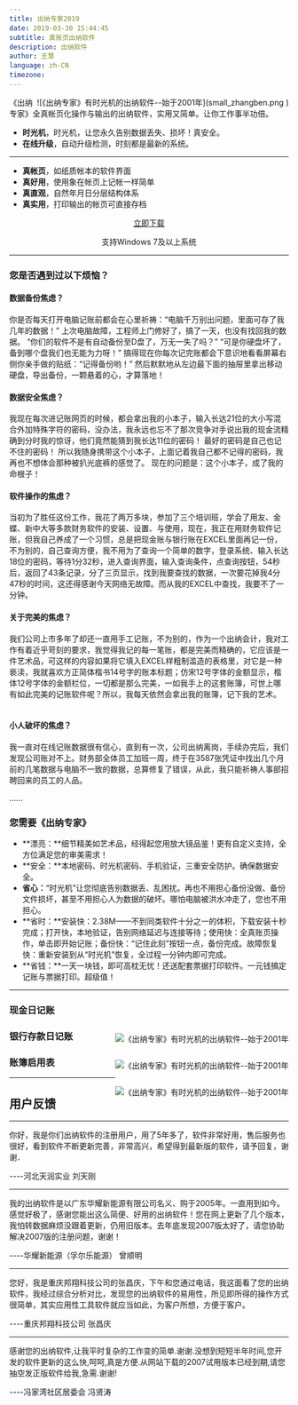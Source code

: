 ```yaml
---
title: 出纳专家2019
date: 2019-03-30 15:44:45
subtitle: 真账页出纳软件
description: 出纳软件
author: 王慧
language: zh-CN
timezone:
---
```


<div style ="float:right">
![《出纳专家》有时光机的出纳软件--始于2001年](small_zhangben.png )
</div>

《出纳专家》全真帐页化操作与输出的出纳软件，实用又简单。让你工作事半功倍。

* **时光机**，时光机，让您永久告别数据丢失、损坏！真安全。
* **在线升级**，自动升级检测，时刻都是最新的系统。
---
* **真帐页**，如纸质帐本的软件界面
* **真好用**，使用象在帐页上记帐一样简单
* **真直观**，自然年月日分层结构体系
* **真实用**，打印输出的帐页可直接存档

<div style ="clear:both" align="center">
        <a href="http://oss.myqzz.net/expert/cnzjhh_setup.exe" alt="" title="立即下载《出纳专家2019》" id="download">立即下载</a>
        <p>支持Windows 7及以上系统</p>
</div>

---
### 您是否遇到过以下烦恼？

#### 数据备份焦虑？
你是否每天打开电脑记账前都会在心里祈祷：“电脑千万别出问题，里面可存了我几年的数据！”
上次电脑故障，工程师上门修好了，搞了一天，也没有找回我的数据。
“你们的软件不是有自动备份至D盘了，万无一失了吗？”
“可是你硬盘坏了，备到哪个盘我们也无能为力呀！”
搞得现在你每次记完账都会下意识地看看屏幕右侧你亲手做的贴纸：“记得备份哟！”
然后默默地从左边最下面的抽屉里拿出移动硬盘，导出备份，一颗悬着的心，才算落地！
 
#### 数据安全焦虑？

我现在每次进记账网页的时候，都会拿出我的小本子，输入长达21位的大小写混合外加特殊字符的密码，没办法，我永远也忘不了那次竞争对手说出我的现金流精确到分时我的惊讶，他们竟然能猜到我长达11位的密码！
最好的密码是自己也记不住的密码！
所以我随身携带这个小本子，上面记着我自己都不记得的密码，我再也不想体会那种被扒光底裤的感觉了。
现在的问题是：这个小本子，成了我的命根子！
 
#### 软件操作的焦虑？
当初为了胜任这份工作，我花了两万多块，参加了三个培训班，学会了用友、金蝶、新中大等多款财务软件的安装、设置、与使用，现在，我正在用财务软件记账，但我自己养成了一个习惯，总是把现金账与银行账在EXCEL里面再记一份，不为别的，自己查询方便，我不用为了查询一个简单的数字，登录系统、输入长达18位的密码，等待1分32秒，进入查询界面，输入查询条件，点查询按钮，54秒后，返回了43条记录，分了三页显示，找到我要查找的数据，一次要花掉我4分47秒的时间，这还得感谢今天网络无故障。而从我的EXCEL中查找，我要不了一分钟。
 
#### 关于完美的焦虑？
我们公司上市多年了却还一直用手工记账，不为别的，作为一个出纳会计，我对工作有着近乎苛刻的要求，我觉得我记的每一笔账，都是完美而精确的，它应该是一件艺术品，可这样的内容如果将它填入EXCEL样粗制滥造的表格里，对它是一种亵渎，我就喜欢方正简体楷书14号字的账本标题；仿宋12号字体的金额显示，楷体12号字体的金额栏位，一切都是那么完美，一如我手上的这套账簿，可世上哪有如此完美的记账软件呢？所以，我每天依然会拿出我的账簿，记下我的艺术。
 
#### 小人破坏的焦虑？
我一直对在线记账数据很有信心，直到有一次，公司出纳离岗，手续办完后，我们发现公司账对不上。财务部全体员工加班一周，终于在3587张凭证中找出几个月前的几笔数据与电脑不一致的数据，总算修复了错误，从此，我只能祈祷人事部招聘回来的员工的人品。

......

### 您需要《出纳专家》 


* **漂亮：**细节精美如艺术品，经得起您用放大镜品鉴！更有自定义支持，全方位满足您的审美需求！
* **安全：**本地密码、时光机密码、手机验证，三重安全防护。确保数据安全。
* **省心：**“时光机”让您彻底告别数据丢、乱困扰。再也不用担心备份没做、备份文件损坏，甚至不用担心人为数据的破坏。哪怕电脑被洪水冲走了，您也不用担心。
* **省时：**安装快：2.38M——不到同类软件十分之一的体积，下载安装十秒完成；打开快，本地验证，告别网络延迟与连接等待；使用快：全真账页操作，单击即开始记账；备份快：“记住此刻”按钮一点，备份完成。故障恢复快：重新安装到从“时光机”恢复，全过程一分钟内即可完成。
* **省钱：**一天一块钱，即可高枕无忧！还送配套票据打印软件。一元钱搞定记账与票据打印。超级值！


---


### 现金日记账

<div style ="float:right">

![《出纳专家》有时光机的出纳软件--始于2001年](现金日记账.png )


</div>

### 银行存款日记账

<div style ="float:right">

![《出纳专家》有时光机的出纳软件--始于2001年](银行存款日记账.png )


</div>


### 账簿启用表

<div style ="float:right">

![《出纳专家》有时光机的出纳软件--始于2001年](账簿启用表.png )


</div>

---
## 用户反馈
---

你好，我是你们出纳软件的注册用户，用了5年多了，软件非常好用，售后服务也很好，看到软件不断更新完善，非常高兴，希望得到最新版的软件，请予回复，谢谢．

    
----河北天润实业 刘天刚

---
我的出纳软件是以广东华耀新能源有限公司名义、购于2005年。一直用到如今。感觉好极了，感谢您能出这么简便、好用的出纳软件！您在网上更新了几个版本，我怕转数据麻烦没跟着更新，仍用旧版本。去年底发现2007版太好了，请您协助解决2007版的注册问题，谢谢！

----华耀新能源（孚尔乐能源） 曾顺明


---
您好，我是重庆邦翔科技公司的张昌庆，下午和您通过电话，我这面看了您的出纳软件，我经过综合分析对比，发现您的出纳软件的易用性，所见即所得的操作方式很简单，其实应用性工具软件就应当如此，为客户所想，方便于客户。 
    
----重庆邦翔科技公司 张昌庆


--- 
感谢您的出纳软件,让我平时复杂的工作变的简单.谢谢.没想到短短半年时间,您开发的软件更新的这么快,呵呵,真是方便.从网站下载的2007试用版本已经到期,请您抽空发正版软件给我,急需.谢谢!

----冯家湾社区居委会 冯贤涛
